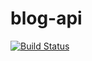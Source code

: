 # blog-api
[![Build Status](https://travis-ci.org/thinkful-ei17/linda-brent-spaced-rep-server.svg?branch=master)](https://travis-ci.org/thinkful-ei17/linda-brent-spaced-rep-server)
